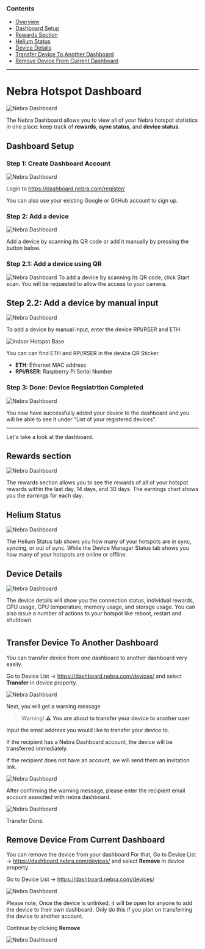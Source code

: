 ### Contents

* [Overview](#nebra-hotspot-dashboard) 
* [Dashboard Setup](#dashboard-setup)
* [Rewards Section](#rewards-section)
* [Helium Status](#helium-status)
* [Device Details](#device-details) 
* [Transfer Device To Another Dashboard](#transfer-device-to-another-dashboard)
* [Remove Device From Current Dashboard](#remove-device-from-current-dashboard)


<hr>


# Nebra Hotspot Dashboard 

![Nebra Dashboard](../media/photos/nebraDashboard/dashboardOverview.png)


The Nebra Dashboard allows you to view all of your Nebra hotspot statistics in one place: keep track of **rewards**, **sync status**, and **device status**.


## Dashboard Setup 

### Step 1: Create Dashboard Account
![Nebra Dashboard](../media/photos/nebraDashboard/1.jpg)

Login to https://dashboard.nebra.com/register/

You can also use your existing Google or GitHub account to sign up.    


### Step 2: Add a device
![Nebra Dashboard](../media/photos/nebraDashboard/2.jpg)

Add a device by scanning its QR code or add it manually by pressing the button below.

### Step 2.1: Add a device using QR

![Nebra Dashboard](../media/photos/nebraDashboard/3.jpg)
To add a device by scanning its QR code, click Start scan. You will be requested to allow the access to your camera. 

## Step 2.2: Add a device by manual input

![Nebra Dashboard](../media/photos/nebraDashboard/4.jpg)

To add a device by manual input, enter the device RPI/RSER and ETH.  


![Indoor Hotspot Base](../media/photos/indoor/Unit_Informations.png ':size=800')

You can can find ETH and RPi/RSER in the device QR Sticker. 

* **ETH**: Ethernet MAC address
* **RPi/RSER**: Raspberry Pi Serial Number

### Step 3: Done: Device Regsiatrtion Completed

![Nebra Dashboard](../media/photos/nebraDashboard/5.jpg )

You now have successfully added your device to the dashboard and you will be able to see it under "List of your registered devices". 

<hr>


Let's take a look at the dashboard. 

## Rewards section

![Nebra Dashboard](../media/photos/nebraDashboard/rewardSection.png)

The rewards section allows you to see the rewards of all of your hotspot rewards within the last day, 14 days, and 30 days. The earnings chart shows you the earnings for each day.

## Helium Status 

![Nebra Dashboard](../media/photos/nebraDashboard/deviceManager.png )

The Helium Status tab shows you how many of your hotspots are in sync, syncing, or out of sync. While the Device Manager Status tab shows you how many of your hotspots are online or offline.

## Device Details 

![Nebra Dashboard](../media/photos/nebraDashboard/deviceDetails.png)

The device details will show you the connection status, individual rewards, CPU usage, CPU temperature, memory usage, and storage usage. You can also issue a number of actions to your hotspot like reboot, restart and shutdown.

# 

## Transfer Device To Another Dashboard

You can transfer device from one dashboard to another dashboard very easily. 

Go to Device List -> https://dashboard.nebra.com/devices/ and select **Transfer** in device property. 

![Nebra Dashboard](../media/photos/nebraDashboard/deviceTransfer.png)

Next, you will get a warning message
> Warning! ⚠ **You are about to transfer your device to another user**

Input the email address you would like to transfer your device to.

If the recipient has a Nebra Dashboard account, the device will be transferred immediately.

If the recipient does not have an account, we will send them an invitation link.

![Nebra Dashboard](../media/photos/nebraDashboard/deviceTransfer2.png)

After confirming the warning message, please enter the recipient email account associted with nebra dashboard. 

![Nebra Dashboard](../media/photos/nebraDashboard/deviceTransfer3.png)

Transfer Done. 

## Remove Device From Current Dashboard

You can remove the device from your dashboard For that, Go to Device List -> https://dashboard.nebra.com/devices/ and select **Remove** in device property. 

Go to Device List -> https://dashboard.nebra.com/devices/ 

![Nebra Dashboard](../media/photos/nebraDashboard/deviceRemove.png)


Please note, Once the device is unlinked, it will be open for anyone to add the device to their own dashboard. Only do this if you plan on transferring the device to another account.

Continue by clicking **Remove** 

![Nebra Dashboard](../media/photos/nebraDashboard/deviceRemove2.png)

#